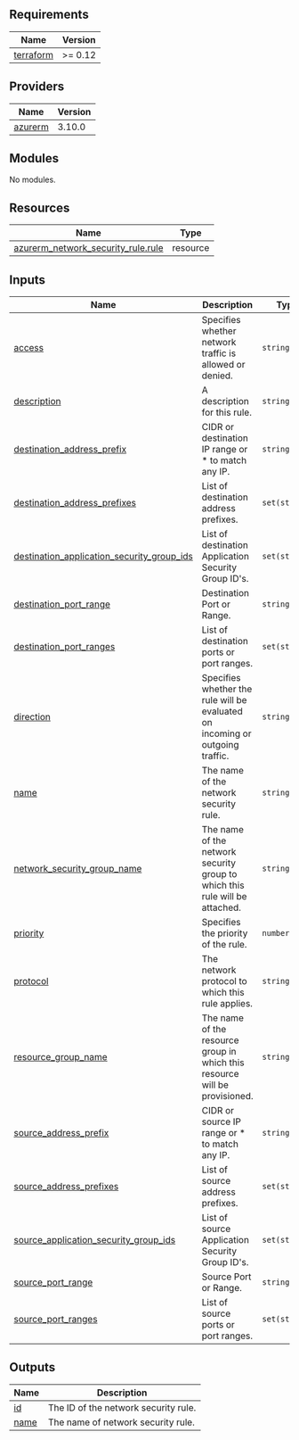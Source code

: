 <!-- BEGIN_TF_DOCS -->
## Requirements

| Name | Version |
|------|---------|
| <a name="requirement_terraform"></a> [terraform](#requirement\_terraform) | >= 0.12 |

## Providers

| Name | Version |
|------|---------|
| <a name="provider_azurerm"></a> [azurerm](#provider\_azurerm) | 3.10.0 |

## Modules

No modules.

## Resources

| Name | Type |
|------|------|
| [azurerm_network_security_rule.rule](https://registry.terraform.io/providers/hashicorp/azurerm/latest/docs/resources/network_security_rule) | resource |

## Inputs

| Name | Description | Type | Default | Required |
|------|-------------|------|---------|:--------:|
| <a name="input_access"></a> [access](#input\_access) | Specifies whether network traffic is allowed or denied. | `string` | n/a | yes |
| <a name="input_description"></a> [description](#input\_description) | A description for this rule. | `string` | `null` | no |
| <a name="input_destination_address_prefix"></a> [destination\_address\_prefix](#input\_destination\_address\_prefix) | CIDR or destination IP range or * to match any IP. | `string` | `null` | no |
| <a name="input_destination_address_prefixes"></a> [destination\_address\_prefixes](#input\_destination\_address\_prefixes) | List of destination address prefixes. | `set(string)` | `null` | no |
| <a name="input_destination_application_security_group_ids"></a> [destination\_application\_security\_group\_ids](#input\_destination\_application\_security\_group\_ids) | List of destination Application Security Group ID's. | `set(string)` | `null` | no |
| <a name="input_destination_port_range"></a> [destination\_port\_range](#input\_destination\_port\_range) | Destination Port or Range. | `string` | `null` | no |
| <a name="input_destination_port_ranges"></a> [destination\_port\_ranges](#input\_destination\_port\_ranges) | List of destination ports or port ranges. | `set(string)` | `null` | no |
| <a name="input_direction"></a> [direction](#input\_direction) | Specifies whether the rule will be evaluated on incoming or outgoing traffic. | `string` | n/a | yes |
| <a name="input_name"></a> [name](#input\_name) | The name of the network security rule. | `string` | n/a | yes |
| <a name="input_network_security_group_name"></a> [network\_security\_group\_name](#input\_network\_security\_group\_name) | The name of the network security group to which this rule will be attached. | `string` | n/a | yes |
| <a name="input_priority"></a> [priority](#input\_priority) | Specifies the priority of the rule. | `number` | n/a | yes |
| <a name="input_protocol"></a> [protocol](#input\_protocol) | The network protocol to which this rule applies. | `string` | n/a | yes |
| <a name="input_resource_group_name"></a> [resource\_group\_name](#input\_resource\_group\_name) | The name of the resource group in which this resource will be provisioned. | `string` | n/a | yes |
| <a name="input_source_address_prefix"></a> [source\_address\_prefix](#input\_source\_address\_prefix) | CIDR or source IP range or * to match any IP. | `string` | `null` | no |
| <a name="input_source_address_prefixes"></a> [source\_address\_prefixes](#input\_source\_address\_prefixes) | List of source address prefixes. | `set(string)` | `null` | no |
| <a name="input_source_application_security_group_ids"></a> [source\_application\_security\_group\_ids](#input\_source\_application\_security\_group\_ids) | List of source Application Security Group ID's. | `set(string)` | `null` | no |
| <a name="input_source_port_range"></a> [source\_port\_range](#input\_source\_port\_range) | Source Port or Range. | `string` | `null` | no |
| <a name="input_source_port_ranges"></a> [source\_port\_ranges](#input\_source\_port\_ranges) | List of source ports or port ranges. | `set(string)` | `null` | no |

## Outputs

| Name | Description |
|------|-------------|
| <a name="output_id"></a> [id](#output\_id) | The ID of the network security rule. |
| <a name="output_name"></a> [name](#output\_name) | The name of network security rule. |
<!-- END_TF_DOCS -->
